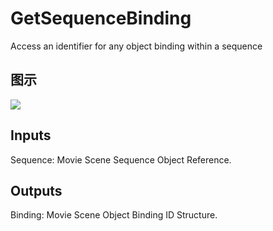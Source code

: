 # GetSequenceBinding

Access an identifier for any object binding within a sequence

## 图示

![]($-20221218-20510689.png)

## Inputs

Sequence: Movie Scene Sequence Object Reference.  

## Outputs

Binding: Movie Scene Object Binding ID Structure.

